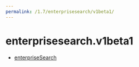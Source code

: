 ```yaml
---
permalink: /1.7/enterprisesearch/v1beta1/
---
```


# enterprisesearch.v1beta1



* [enterpriseSearch](enterpriseSearch.md)